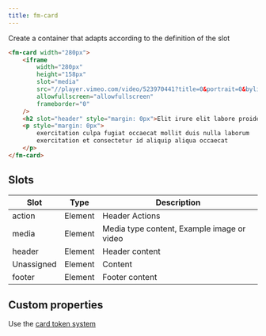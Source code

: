 ```yaml
---
title: fm-card
---
```


Create a container that adapts according to the definition of the slot

```html preview
<fm-card width="280px">
    <iframe
        width="280px"
        height="158px"
        slot="media"
        src="//player.vimeo.com/video/523970441?title=0&portrait=0&byline=0&autoplay=1&background=1"
        allowfullscreen="allowfullscreen"
        frameborder="0"
    />
    <h2 slot="header" style="margin: 0px">Elit irure elit labore proident</h2>
    <p style="margin: 0px">
        exercitation culpa fugiat occaecat mollit duis nulla laborum
        exercitation et consectetur id aliquip aliqua occaecat
    </p>
</fm-card>
```

## Slots

| Slot       | Type    | Description                                |
| ---------- | ------- | ------------------------------------------ |
| action     | Element | Header Actions                             |
| media      | Element | Media type content, Example image or video |
| header     | Element | Header content                             |
| Unassigned | Element | Content                                    |
| footer     | Element | Footer content                             |

## Custom properties

Use the [card token system](../tokens/card)
